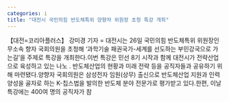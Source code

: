 ```yaml
---
categories: i
title: "대전시 국민의힘 반도체특위 양향자 위원장 초청 특강 개최"
---
```

【대전=코리아플러스】 강미경 기자 = 대전시는 26일 국민의힘 반도체특위 위원장인 무소속 향자 국회의원을 초청해 ‘과학기술 패권국가-세계를 선도하는 부민강국으로 가는길’을 주제로 특강을 개최한다.이번 특강은 민선 8기 시작과 함께 대전시가 전략산업으로 육성하고 있는 나노 ․ 반도체산업의 현황과 미래 전략 등을 공직자들과 공유하기 위해 마련됐다.양향자 국회의원은 삼성전자 임원(상무) 출신으로 반도체산업 지원과 인력양성을 골자로 하는 K-칩스법을 발의한 반도체 분야 전문가로 평가받고 있다.한편, 이날 특강에는 400여 명의 공직자가 참